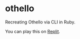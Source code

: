 # othello
Recreating Othello via CLI in Ruby.

You can play this on [Replit](https://replit.com/@grahamhub/othello-ruby).
